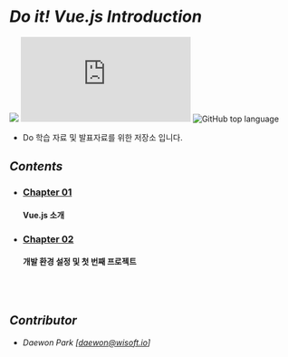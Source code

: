 # *Do it! Vue.js Introduction*

![](https://img.shields.io/badge/start%20date%20%20-20.05.03-green?style=flat-square&logo=start) ![GitHub last commit](https://img.shields.io/github/last-commit/MoochiPark/do-it-vue.js?style=flat-square) ![GitHub top language](https://img.shields.io/github/languages/top/moochipark/spring?color=orange&logo=javascript&style=flat-square)


- Do 학습 자료 및 발표자료를 위한 저장소 입니다.

## *Contents*

- ### [Chapter 01]( https://www.notion.so/01-Vue-js-9a739062f2fc44ffa2ea8235fe62b4e6 )

  #### Vue.js 소개

- ### [Chapter 02]( https://www.notion.so/02-d4cf4f11071b4a2b8a094eb3b9d064ea )

  #### 개발 환경 설정 및 첫 번째 프로젝트

  
<br></br>

## *Contributor*

 - *Daewon Park* *[<daewon@wisoft.io>]*
